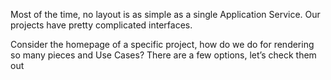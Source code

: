 Most of the time, no layout is as simple as a single Application Service. Our projects have pretty complicated interfaces.

Consider the homepage of a specific project, how do we do for rendering so many pieces and Use Cases? There are a few options, let’s check them out


